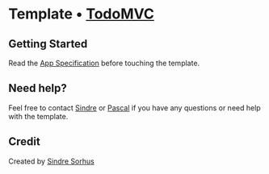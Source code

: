 # Template • [TodoMVC](http://todomvc.com)



## Getting Started

Read the [App Specification](https://github.com/tastejs/todomvc/wiki/App-Specification) before touching the template.


## Need help?

Feel free to contact [Sindre](https://github.com/sindresorhus) or [Pascal](https://github.com/passy) if you have any questions or need help with the template.


## Credit

Created by [Sindre Sorhus](http://sindresorhus.com)
